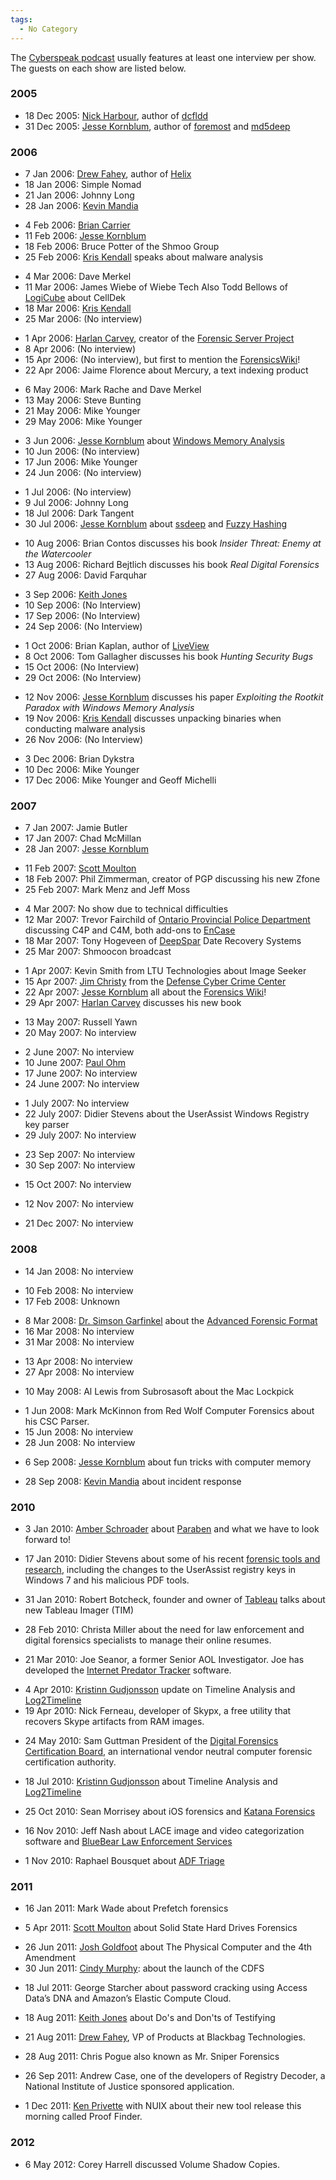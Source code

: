 ```yaml
---
tags:
  - No Category
---
```

The [Cyberspeak podcast](cyberspeak_podcast.md) usually features
at least one interview per show. The guests on each show are listed
below.

### 2005

- 18 Dec 2005: [Nick Harbour](nick_harbour.md), author of
  [dcfldd](dcfldd.md)
- 31 Dec 2005: [Jesse Kornblum](jesse_kornblum.md), author of
  [foremost](foremost.md) and [md5deep](md5deep.md)

### 2006

- 7 Jan 2006: [Drew Fahey](drew_fahey.md), author of [Helix](helix3.md)
- 18 Jan 2006: Simple Nomad
- 21 Jan 2006: Johnny Long
- 28 Jan 2006: [Kevin Mandia](kevin_mandia.md)

<!-- -->

- 4 Feb 2006: [Brian Carrier](brian_carrier.md)
- 11 Feb 2006: [Jesse Kornblum](jesse_kornblum.md)
- 18 Feb 2006: Bruce Potter of the Shmoo Group
- 25 Feb 2006: [Kris Kendall](kris_kendall.md) speaks about malware analysis

<!-- -->

- 4 Mar 2006: Dave Merkel
- 11 Mar 2006: James Wiebe of Wiebe Tech
  Also Todd Bellows of [LogiCube](logicube.md) about CellDek
- 18 Mar 2006: [Kris Kendall](kris_kendall.md)
- 25 Mar 2006: (No interview)

<!-- -->

- 1 Apr 2006: [Harlan Carvey](harlan_carvey.md), creator of the
  [Forensic Server Project](forensic_server_project.md)
- 8 Apr 2006: (No interview)
- 15 Apr 2006: (No interview), but first to mention the [ForensicsWiki](index.md)!
- 22 Apr 2006: Jaime Florence about Mercury, a text indexing product

<!-- -->

- 6 May 2006: Mark Rache and Dave Merkel
- 13 May 2006: Steve Bunting
- 21 May 2006: Mike Younger
- 29 May 2006: Mike Younger

<!-- -->

- 3 Jun 2006: [Jesse Kornblum](jesse_kornblum.md) about [Windows Memory Analysis](windows_memory_analysis.md)
- 10 Jun 2006: (No interview)
- 17 Jun 2006: Mike Younger
- 24 Jun 2006: (No interview)

<!-- -->

- 1 Jul 2006: (No interview)
- 9 Jul 2006: Johnny Long
- 18 Jul 2006: Dark Tangent
- 30 Jul 2006: [Jesse Kornblum](jesse_kornblum.md) about
  [ssdeep](ssdeep.md) and [Fuzzy Hashing](context_triggered_piecewise_hashing.md)

<!-- -->

- 10 Aug 2006: Brian Contos discusses his book *Insider Threat: Enemy at the Watercooler*
- 13 Aug 2006: Richard Bejtlich discusses his book *Real Digital Forensics*
- 27 Aug 2006: David Farquhar

<!-- -->

- 3 Sep 2006: [Keith Jones](keith_jones.md)
- 10 Sep 2006: (No Interview)
- 17 Sep 2006: (No Interview)
- 24 Sep 2006: (No Interview)

<!-- -->

- 1 Oct 2006: Brian Kaplan, author of [LiveView](liveview.md)
- 8 Oct 2006: Tom Gallagher discusses his book *Hunting Security Bugs*
- 15 Oct 2006: (No Interview)
- 29 Oct 2006: (No Interview)

<!-- -->

- 12 Nov 2006: [Jesse Kornblum](jesse_kornblum.md) discusses his
  paper *Exploiting the Rootkit Paradox with Windows Memory Analysis*
- 19 Nov 2006: [Kris Kendall](kris_kendall.md) discusses
  unpacking binaries when conducting malware analysis
- 26 Nov 2006: (No Interview)

<!-- -->

- 3 Dec 2006: Brian Dykstra
- 10 Dec 2006: Mike Younger
- 17 Dec 2006: Mike Younger and Geoff Michelli

### 2007

- 7 Jan 2007: Jamie Butler
- 17 Jan 2007: Chad McMillan
- 28 Jan 2007: [Jesse Kornblum](jesse_kornblum.md)

<!-- -->

- 11 Feb 2007: [Scott Moulton](scott_moulton.md)
- 18 Feb 2007: Phil Zimmerman, creator of PGP discussing
  his new Zfone
- 25 Feb 2007: Mark Menz and Jeff Moss

<!-- -->

- 4 Mar 2007: No show due to technical difficulties
- 12 Mar 2007: Trevor Fairchild of
  [Ontario Provincial Police Department](ontario_provincial_police_department.md)
  discussing C4P and C4M, both add-ons to [EnCase](encase.md)
- 18 Mar 2007: Tony Hogeveen of [DeepSpar](deepspar.md) Date Recovery Systems
- 25 Mar 2007: Shmoocon broadcast

<!-- -->

- 1 Apr 2007: Kevin Smith from LTU Technologies about Image Seeker
- 15 Apr 2007: [Jim Christy](jim_christy.md) from the
  [Defense Cyber Crime Center](defense_cyber_crime_center.md)
- 22 Apr 2007: [Jesse Kornblum](jesse_kornblum.md) all about the
  [Forensics Wiki](index.md)!
- 29 Apr 2007: [Harlan Carvey](harlan_carvey.md) discusses his
  new book

<!-- -->

- 13 May 2007: Russell Yawn
- 20 May 2007: No interview

<!-- -->

- 2 June 2007: No interview
- 10 June 2007: [Paul Ohm](paul_ohm.md)
- 17 June 2007: No interview
- 24 June 2007: No interview

<!-- -->

- 1 July 2007: No interview
- 22 July 2007: Didier Stevens about the UserAssist Windows
  Registry key parser
- 29 July 2007: No interview

<!-- -->

- 23 Sep 2007: No interview
- 30 Sep 2007: No interview

<!-- -->

- 15 Oct 2007: No interview

<!-- -->

- 12 Nov 2007: No interview

<!-- -->

- 21 Dec 2007: No interview

### 2008

- 14 Jan 2008: No interview

<!-- -->

- 10 Feb 2008: No interview
- 17 Feb 2008: Unknown

<!-- -->

- 8 Mar 2008: [Dr. Simson Garfinkel](simson_l._garfinkel.md)
  about the [Advanced Forensic Format](aff.md)
- 16 Mar 2008: No interview
- 31 Mar 2008: No interview

<!-- -->

- 13 Apr 2008: No interview
- 27 Apr 2008: No interview

<!-- -->

- 10 May 2008: Al Lewis from Subrosasoft about the Mac Lockpick

<!-- -->

- 1 Jun 2008: Mark McKinnon from Red Wolf Computer Forensics about his CSC
  Parser.
- 15 Jun 2008: No interview
- 28 Jun 2008: No interview

<!-- -->

- 6 Sep 2008: [Jesse Kornblum](jesse_kornblum.md) about fun
  tricks with computer memory

<!-- -->

- 28 Sep 2008: [Kevin Mandia](kevin_mandia.md) about incident
  response

### 2010

- 3 Jan 2010: [Amber Schroader](amber_schroader.md) about
  [Paraben](http://www.paraben.com/) and what we have to look forward
  to!

<!-- -->

- 17 Jan 2010: Didier Stevens about some of his recent
  [forensic tools and research](http://blog.didierstevens.com/), including
  the changes to the UserAssist registry keys in Windows 7 and his malicious
  PDF tools.

<!-- -->

- 31 Jan 2010: Robert Botcheck, founder and owner of [Tableau](http://www.tableau.com/)
  talks about new Tableau Imager (TIM)

<!-- -->

- 28 Feb 2010: Christa Miller about the need for law enforcement and digital
  forensics specialists to manage their online resumes.

<!-- -->

- 21 Mar 2010: Joe Seanor, a former Senior AOL Investigator. Joe has developed
  the [Internet Predator Tracker](http://www.internetpredatortracker.com/)
  software.

<!-- -->

- 4 Apr 2010: [Kristinn Gudjonsson](kristinn_gudjonsson.md)
  update on Timeline Analysis and
  [Log2Timeline](http://log2timeline.net/)
- 19 Apr 2010: Nick Ferneau, developer of
  Skypx, a free utility that recovers Skype artifacts from RAM images.

<!-- -->

- 24 May 2010: Sam Guttman President of the
  [Digital Forensics Certification Board](http://www.ncfs.org/dfcb), an
  international vendor neutral computer forensic certification
  authority.

<!-- -->

- 18 Jul 2010: [Kristinn Gudjonsson](kristinn_gudjonsson.md)
  about Timeline Analysis and [Log2Timeline](http://log2timeline.net/)

<!-- -->

- 25 Oct 2010: Sean Morrisey about iOS forensics and [Katana Forensics](http://www.katanaforensics.com/)

<!-- -->

- 16 Nov 2010: Jeff Nash about LACE image and video categorization software and
  [BlueBear Law Enforcement Services](http://www.bb-les.com/)

<!-- -->

- 1 Nov 2010: Raphael Bousquet about [ADF Triage](https://www.adfsolutions.com/triage-investigator)

### 2011

- 16 Jan 2011: Mark Wade about Prefetch forensics

<!-- -->

- 5 Apr 2011: [Scott Moulton](scott_moulton.md) about Solid
  State Hard Drives Forensics

<!-- -->

- 26 Jun 2011: [Josh Goldfoot](josh_goldfoot.md) about The Physical Computer
  and the 4th Amendment
- 30 Jun 2011: [Cindy Murphy](cindy_murphy.md): about the launch
  of the CDFS

<!-- -->

- 18 Jul 2011: George Starcher about password cracking using Access Data’s
  DNA and Amazon’s Elastic Compute Cloud.

<!-- -->

- 18 Aug 2011: [Keith Jones](keith_jones.md) about Do's and
  Don'ts of Testifying

<!-- -->

- 21 Aug 2011: [Drew Fahey](drew_fahey.md), VP of Products at
  Blackbag Technologies.

<!-- -->

- 28 Aug 2011: Chris Pogue also known as Mr. Sniper Forensics

<!-- -->

- 26 Sep 2011: Andrew Case, one of the developers of Registry Decoder,
  a National Institute of Justice sponsored application.

<!-- -->

- 1 Dec 2011: [Ken Privette](ken_privette.md) with NUIX about
  their new tool release this morning called Proof Finder.

### 2012

- 6 May 2012: Corey Harrell discussed Volume Shadow Copies.
